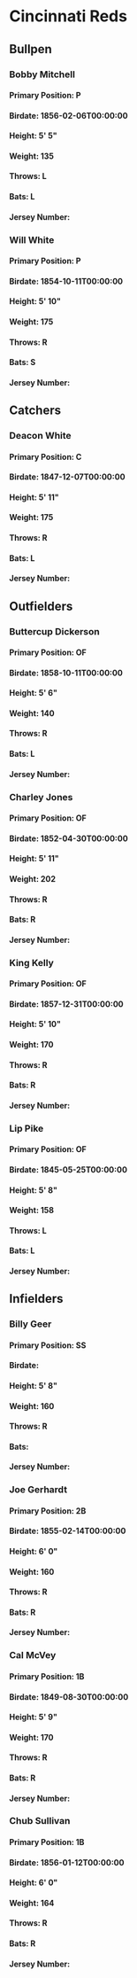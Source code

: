 # Cincinnati Reds
## Bullpen
### Bobby Mitchell
#### Primary Position: P
#### Birdate: 1856-02-06T00:00:00
#### Height: 5' 5"
#### Weight: 135
#### Throws: L
#### Bats: L
#### Jersey Number: 
### Will White
#### Primary Position: P
#### Birdate: 1854-10-11T00:00:00
#### Height: 5' 10"
#### Weight: 175
#### Throws: R
#### Bats: S
#### Jersey Number: 
## Catchers
### Deacon White
#### Primary Position: C
#### Birdate: 1847-12-07T00:00:00
#### Height: 5' 11"
#### Weight: 175
#### Throws: R
#### Bats: L
#### Jersey Number: 
## Outfielders
### Buttercup Dickerson
#### Primary Position: OF
#### Birdate: 1858-10-11T00:00:00
#### Height: 5' 6"
#### Weight: 140
#### Throws: R
#### Bats: L
#### Jersey Number: 
### Charley Jones
#### Primary Position: OF
#### Birdate: 1852-04-30T00:00:00
#### Height: 5' 11"
#### Weight: 202
#### Throws: R
#### Bats: R
#### Jersey Number: 
### King Kelly
#### Primary Position: OF
#### Birdate: 1857-12-31T00:00:00
#### Height: 5' 10"
#### Weight: 170
#### Throws: R
#### Bats: R
#### Jersey Number: 
### Lip Pike
#### Primary Position: OF
#### Birdate: 1845-05-25T00:00:00
#### Height: 5' 8"
#### Weight: 158
#### Throws: L
#### Bats: L
#### Jersey Number: 
## Infielders
### Billy Geer
#### Primary Position: SS
#### Birdate: 
#### Height: 5' 8"
#### Weight: 160
#### Throws: R
#### Bats: 
#### Jersey Number: 
### Joe Gerhardt
#### Primary Position: 2B
#### Birdate: 1855-02-14T00:00:00
#### Height: 6' 0"
#### Weight: 160
#### Throws: R
#### Bats: R
#### Jersey Number: 
### Cal McVey
#### Primary Position: 1B
#### Birdate: 1849-08-30T00:00:00
#### Height: 5' 9"
#### Weight: 170
#### Throws: R
#### Bats: R
#### Jersey Number: 
### Chub Sullivan
#### Primary Position: 1B
#### Birdate: 1856-01-12T00:00:00
#### Height: 6' 0"
#### Weight: 164
#### Throws: R
#### Bats: R
#### Jersey Number: 